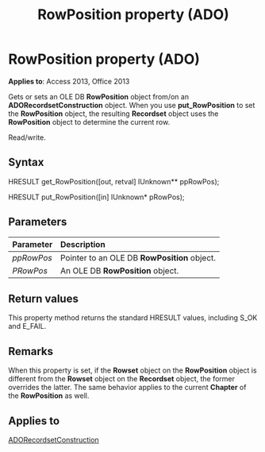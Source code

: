 ﻿---
title: RowPosition property (ADO)
TOCTitle: RowPosition property (ADO)
ms:assetid: b87f14b0-136b-0564-3e12-f9d5ecc4f7c8
ms:mtpsurl: https://msdn.microsoft.com/library/JJ249887(v=office.15)
ms:contentKeyID: 48547325
ms.date: 09/18/2015
mtps_version: v=office.15
---

# RowPosition property (ADO)

**Applies to**: Access 2013, Office 2013

Gets or sets an OLE DB **RowPosition** object from/on an **ADORecordsetConstruction** object. When you use **put\_RowPosition** to set the **RowPosition** object, the resulting **Recordset** object uses the **RowPosition** object to determine the current row.

Read/write.

## Syntax

HRESULT get\_RowPosition(\[out, retval\] IUnknown\*\* ppRowPos);

HRESULT put\_RowPosition(\[in\] IUnknown\* pRowPos);

## Parameters

|Parameter|Description|
|:--------|:----------|
|*ppRowPos* |Pointer to an OLE DB **RowPosition** object.|
|*PRowPos* |An OLE DB **RowPosition** object.|

## Return values

This property method returns the standard HRESULT values, including S\_OK and E\_FAIL.

## Remarks

When this property is set, if the **Rowset** object on the **RowPosition** object is different from the **Rowset** object on the **Recordset** object, the former overrides the latter. The same behavior applies to the current **Chapter** of the **RowPosition** as well.

## Applies to

[ADORecordsetConstruction](adorecordsetconstruction-interface-ado.md)

